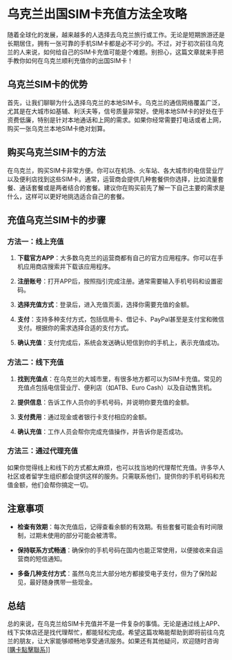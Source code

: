 # 乌克兰出国SIM卡充值方法全攻略

随着全球化的发展，越来越多的人选择去乌克兰旅行或工作。无论是短期旅游还是长期居住，拥有一张可靠的手机SIM卡都是必不可少的。不过，对于初次前往乌克兰的人来说，如何给自己的SIM卡充值可能是个难题。别担心，这篇文章就来手把手教你如何在乌克兰顺利充值你的出国SIM卡！

## 乌克兰SIM卡的优势

首先，让我们聊聊为什么选择乌克兰的本地SIM卡。乌克兰的通信网络覆盖广泛，尤其是在大城市如基辅、利沃夫等，信号质量非常好。使用本地SIM卡的好处在于资费低廉，特别是针对本地通话和上网的需求。如果你经常需要打电话或者上网，购买一张乌克兰本地SIM卡绝对划算。

## 购买乌克兰SIM卡的方法

在乌克兰，购买SIM卡非常方便。你可以在机场、火车站、各大城市的电信营业厅以及便利店找到这些SIM卡。通常，运营商会提供几种套餐供你选择，比如流量套餐、通话套餐或是两者结合的套餐。建议你在购买前先了解一下自己主要的需求是什么，这样可以更好地挑选适合自己的套餐。

## 充值乌克兰SIM卡的步骤

### 方法一：线上充值

1. **下载官方APP**：大多数乌克兰的运营商都有自己的官方应用程序。你可以在手机应用商店搜索并下载该应用程序。
   
2. **注册账号**：打开APP后，按照指引完成注册。通常需要输入手机号码和设置密码。

3. **选择充值方式**：登录后，进入充值页面，选择你需要充值的金额。

4. **支付**：支持多种支付方式，包括信用卡、借记卡、PayPal甚至是支付宝和微信支付。根据你的需求选择合适的支付方式。

5. **确认充值**：支付完成后，系统会发送确认短信到你的手机上，表示充值成功。

### 方法二：线下充值

1. **找到充值点**：在乌克兰的大城市里，有很多地方都可以为SIM卡充值。常见的充值点包括电信营业厅、便利店（如ATB、Euro Cash）以及自动售货机。

2. **提供信息**：告诉工作人员你的手机号码，并说明你要充值的金额。

3. **支付费用**：通过现金或者银行卡支付相应的金额。

4. **确认充值**：工作人员会帮你完成充值操作，并告诉你是否成功。

### 方法三：通过代理充值

如果你觉得线上和线下的方式都太麻烦，也可以找当地的代理帮忙充值。许多华人社区或者留学生组织都会提供这样的服务。只需联系他们，提供你的手机号码和充值金额，他们会帮你搞定一切。

## 注意事项

- **检查有效期**：每次充值后，记得查看余额的有效期。有些套餐可能会有时间限制，过期未使用的部分可能会被清零。

- **保持联系方式畅通**：确保你的手机号码在国内也能正常使用，以便接收来自运营商的短信通知。

- **多备几种支付方式**：虽然乌克兰大部分地方都接受电子支付，但为了保险起见，最好随身携带一些现金。

## 总结

总的来说，在乌克兰给SIM卡充值并不是一件复杂的事情。无论是通过线上APP、线下实体店还是找代理帮忙，都能轻松完成。希望这篇攻略能帮助到即将前往乌克兰的朋友，让大家能够顺畅地享受通讯服务。如果还有其他疑问，欢迎随时咨询[[購卡點擊聯系](https://t.me/s/esim1088)]]
